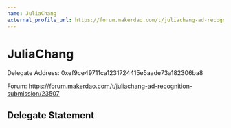 ```yaml
---
name: JuliaChang
external_profile_url: https://forum.makerdao.com/t/juliachang-ad-recognition-submission/23507
---
```


# JuliaChang
Delegate Address: 0xef9ce49711ca1231724415e5aade73a182306ba8

Forum: https://forum.makerdao.com/t/juliachang-ad-recognition-submission/23507

## Delegate Statement

